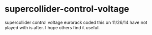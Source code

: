 # supercollider-control-voltage
supercollider control voltage eurorack
coded this on 11/26/14 have not played with is after. I hope others find it useful.
